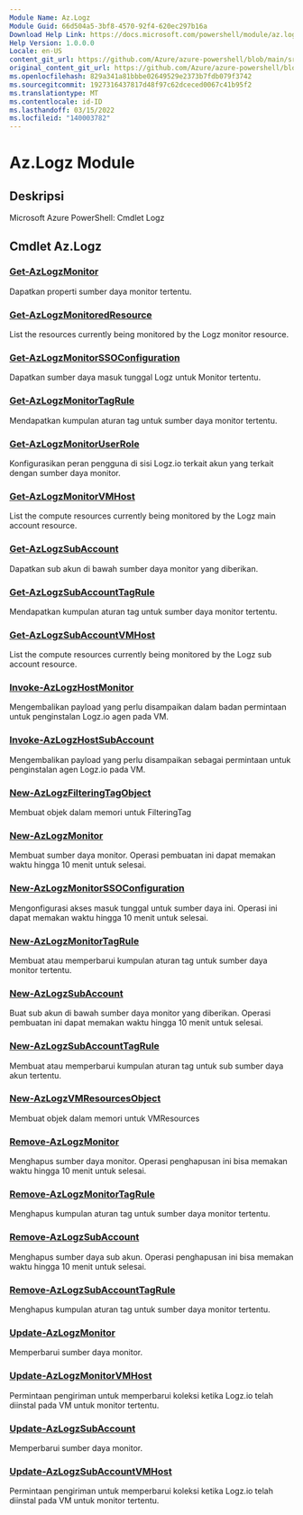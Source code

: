 ```yaml
---
Module Name: Az.Logz
Module Guid: 66d504a5-3bf8-4570-92f4-620ec297b16a
Download Help Link: https://docs.microsoft.com/powershell/module/az.logz
Help Version: 1.0.0.0
Locale: en-US
content_git_url: https://github.com/Azure/azure-powershell/blob/main/src/Logz/help/Az.Logz.md
original_content_git_url: https://github.com/Azure/azure-powershell/blob/main/src/Logz/help/Az.Logz.md
ms.openlocfilehash: 829a341a81bbbe02649529e2373b7fdb079f3742
ms.sourcegitcommit: 1927316437817d48f97c62dceced0067c41b95f2
ms.translationtype: MT
ms.contentlocale: id-ID
ms.lasthandoff: 03/15/2022
ms.locfileid: "140003782"
---
```

# Az.Logz Module
## Deskripsi
Microsoft Azure PowerShell: Cmdlet Logz

## Cmdlet Az.Logz
### [Get-AzLogzMonitor](Get-AzLogzMonitor.md)
Dapatkan properti sumber daya monitor tertentu.

### [Get-AzLogzMonitoredResource](Get-AzLogzMonitoredResource.md)
List the resources currently being monitored by the Logz monitor resource.

### [Get-AzLogzMonitorSSOConfiguration](Get-AzLogzMonitorSSOConfiguration.md)
Dapatkan sumber daya masuk tunggal Logz untuk Monitor tertentu.

### [Get-AzLogzMonitorTagRule](Get-AzLogzMonitorTagRule.md)
Mendapatkan kumpulan aturan tag untuk sumber daya monitor tertentu.

### [Get-AzLogzMonitorUserRole](Get-AzLogzMonitorUserRole.md)
Konfigurasikan peran pengguna di sisi Logz.io terkait akun yang terkait dengan sumber daya monitor.

### [Get-AzLogzMonitorVMHost](Get-AzLogzMonitorVMHost.md)
List the compute resources currently being monitored by the Logz main account resource.

### [Get-AzLogzSubAccount](Get-AzLogzSubAccount.md)
Dapatkan sub akun di bawah sumber daya monitor yang diberikan.

### [Get-AzLogzSubAccountTagRule](Get-AzLogzSubAccountTagRule.md)
Mendapatkan kumpulan aturan tag untuk sumber daya monitor tertentu.

### [Get-AzLogzSubAccountVMHost](Get-AzLogzSubAccountVMHost.md)
List the compute resources currently being monitored by the Logz sub account resource.

### [Invoke-AzLogzHostMonitor](Invoke-AzLogzHostMonitor.md)
Mengembalikan payload yang perlu disampaikan dalam badan permintaan untuk penginstalan Logz.io agen pada VM.

### [Invoke-AzLogzHostSubAccount](Invoke-AzLogzHostSubAccount.md)
Mengembalikan payload yang perlu disampaikan sebagai permintaan untuk penginstalan agen Logz.io pada VM.

### [New-AzLogzFilteringTagObject](New-AzLogzFilteringTagObject.md)
Membuat objek dalam memori untuk FilteringTag

### [New-AzLogzMonitor](New-AzLogzMonitor.md)
Membuat sumber daya monitor.
Operasi pembuatan ini dapat memakan waktu hingga 10 menit untuk selesai.

### [New-AzLogzMonitorSSOConfiguration](New-AzLogzMonitorSSOConfiguration.md)
Mengonfigurasi akses masuk tunggal untuk sumber daya ini.
Operasi ini dapat memakan waktu hingga 10 menit untuk selesai.

### [New-AzLogzMonitorTagRule](New-AzLogzMonitorTagRule.md)
Membuat atau memperbarui kumpulan aturan tag untuk sumber daya monitor tertentu.

### [New-AzLogzSubAccount](New-AzLogzSubAccount.md)
Buat sub akun di bawah sumber daya monitor yang diberikan.
Operasi pembuatan ini dapat memakan waktu hingga 10 menit untuk selesai.

### [New-AzLogzSubAccountTagRule](New-AzLogzSubAccountTagRule.md)
Membuat atau memperbarui kumpulan aturan tag untuk sub sumber daya akun tertentu.

### [New-AzLogzVMResourcesObject](New-AzLogzVMResourcesObject.md)
Membuat objek dalam memori untuk VMResources

### [Remove-AzLogzMonitor](Remove-AzLogzMonitor.md)
Menghapus sumber daya monitor.
Operasi penghapusan ini bisa memakan waktu hingga 10 menit untuk selesai.

### [Remove-AzLogzMonitorTagRule](Remove-AzLogzMonitorTagRule.md)
Menghapus kumpulan aturan tag untuk sumber daya monitor tertentu.

### [Remove-AzLogzSubAccount](Remove-AzLogzSubAccount.md)
Menghapus sumber daya sub akun.
Operasi penghapusan ini bisa memakan waktu hingga 10 menit untuk selesai.

### [Remove-AzLogzSubAccountTagRule](Remove-AzLogzSubAccountTagRule.md)
Menghapus kumpulan aturan tag untuk sumber daya monitor tertentu.

### [Update-AzLogzMonitor](Update-AzLogzMonitor.md)
Memperbarui sumber daya monitor.

### [Update-AzLogzMonitorVMHost](Update-AzLogzMonitorVMHost.md)
Permintaan pengiriman untuk memperbarui koleksi ketika Logz.io telah diinstal pada VM untuk monitor tertentu.

### [Update-AzLogzSubAccount](Update-AzLogzSubAccount.md)
Memperbarui sumber daya monitor.

### [Update-AzLogzSubAccountVMHost](Update-AzLogzSubAccountVMHost.md)
Permintaan pengiriman untuk memperbarui koleksi ketika Logz.io telah diinstal pada VM untuk monitor tertentu.

